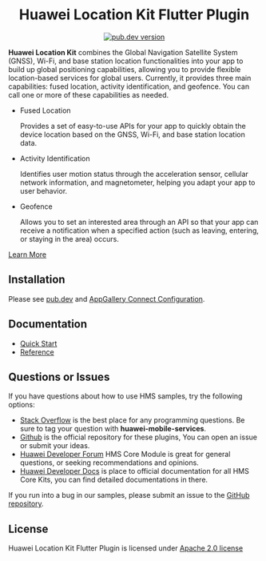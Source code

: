 <p align="center">
  <h1 align="center">Huawei Location Kit Flutter Plugin</h1></p>

<p align="center">
  <a href="https://pub.dev/packages/huawei_location"><img src="https://img.shields.io/pub/v/huawei_location?style=for-the-badge
  =for-the-badge" alt="pub.dev version"></a>
</p>

 **Huawei Location Kit** combines the Global Navigation Satellite System (GNSS), Wi-Fi, and base station location functionalities into your app to build up global positioning capabilities, allowing you to provide flexible location-based services for global users. Currently, it provides three main capabilities: fused location, activity identification, and geofence. You can call one or more of these capabilities as needed.
   
- Fused Location

    Provides a set of easy-to-use APIs for your app to quickly obtain the device location based on the GNSS, Wi-Fi, and base station location data.

- Activity Identification

    Identifies user motion status through the acceleration sensor, cellular network information, and magnetometer, helping you adapt your app to user behavior.

- Geofence

    Allows you to set an interested area through an API so that your app can receive a notification when a specified action (such as leaving, entering, or staying in the area) occurs.

[Learn More](https://developer.huawei.com/consumer/en/doc/development/HMS-Plugin-Guides/introduction-0000001050191280?ha_source=hms1)

## Installation

Please see [pub.dev](https://pub.dev/packages/huawei_location/install) and [AppGallery Connect Configuration](https://developer.huawei.com/consumer/en/doc/development/HMS-Plugin-Guides/config-agc-0000001074425474?ha_source=hms1).

## Documentation

- [Quick Start](https://developer.huawei.com/consumer/en/doc/development/HMS-Plugin-Guides/fused-location-0000001050191288?ha_source=hms1)
- [Reference](https://developer.huawei.com/consumer/en/doc/development/HMS-Plugin-References/overview-0000001057833710?ha_source=hms1)

## Questions or Issues

If you have questions about how to use HMS samples, try the following options:
- [Stack Overflow](https://stackoverflow.com/questions/tagged/huawei-mobile-services) is the best place for any programming questions. Be sure to tag your question with 
**huawei-mobile-services**.
- [Github](https://github.com/HMS-Core/hms-flutter-plugin) is the official repository for these plugins, You can open an issue or submit your ideas.
- [Huawei Developer Forum](https://forums.developer.huawei.com/forumPortal/en/home?fid=0101187876626530001?ha_source=hms1) HMS Core Module is great for general questions, or seeking recommendations and opinions.
- [Huawei Developer Docs](https://developer.huawei.com/consumer/en/doc/overview/HMS-Core-Plugin?ha_source=hms1) is place to official documentation for all HMS Core Kits, you can find detailed documentations in there.

If you run into a bug in our samples, please submit an issue to the [GitHub repository](https://github.com/HMS-Core/hms-flutter-plugin).

## License

Huawei Location Kit Flutter Plugin is licensed under [Apache 2.0 license](LICENSE)

